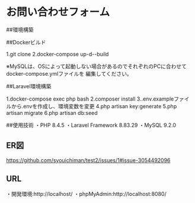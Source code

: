 # お問い合わせフォーム

##環境構築

##Dockerビルド

1.git clone
2.docker-compose up-d--build

※MySQLは、OSによって起動しない場合があるのでそれぞれのPCに合わせてdocker-compose.ymlファイルを
編集してください。

##Laravel環境構築

1.docker-compose exec php bash
2.composer install
3..env.exampleファイルから.envを作成し、環境変数を変更
4.php artisan key:generate
5.php artisan migrate
6.php artisan db:seed

##使用技術
・PHP 8.4.5
・Laravel Framework 8.83.29
・MySQL 9.2.0

## ER図

https://github.com/syouichiman/test2/issues/1#issue-3054492096

## URL
・開発環境:http://localhost/
・phpMyAdmin:http://localhost:8080/
